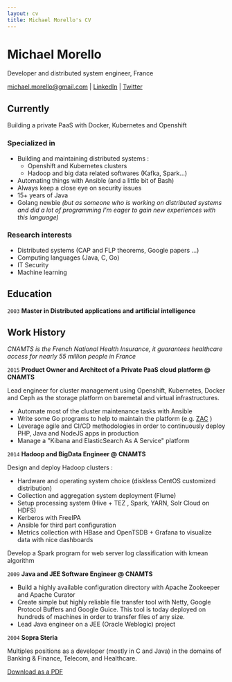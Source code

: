 ```yaml
---
layout: cv
title: Michael Morello's CV
---
```

# Michael Morello

Developer and distributed system engineer, France

<div id="webaddress">
<a href="michael.morello@gmail.com">michael.morello@gmail.com</a>
| <a href="https://www.linkedin.com/in/michaelmorello/">LinkedIn</a>
| <a href="https://twitter.com/barkbay">Twitter</a>
</div>


## Currently

Building a private PaaS with Docker, Kubernetes and Openshift

### Specialized in

- Building and maintaining distributed systems :
  - Openshift and Kubernetes clusters
  - Hadoop and big data related softwares (Kafka, Spark...)
- Automating things with Ansible (and a little bit of Bash)
- Always keep a close eye on security issues
- 15+ years of Java
- Golang newbie *(but as someone who is working on distributed systems and did a lot of programming I'm eager to gain new experiences with this language)*

### Research interests

- Distributed systems (CAP and FLP theorems, Google papers ...)
- Computing languages (Java, C, Go)
- IT Security
- Machine learning

## Education

`2003`
__Master in Distributed applications and artificial intelligence__

## Work History
*CNAMTS is the French National Health Insurance, it guarantees healthcare access for nearly 55 million people in France*

`2015`
__Product Owner and Architect of a Private PaaS cloud platform @ CNAMTS__

Lead engineer for cluster management using Openshift, Kubernetes, Docker and Ceph as the storage platform on baremetal and virtual infrastructures.

- Automate most of the cluster maintenance tasks with Ansible
- Write some Go programs to help to maintain the platform (e.g. [ZAC](https://github.com/barkbay/zac) )
- Leverage agile and CI/CD methodologies in order to continuously deploy PHP, Java and NodeJS apps in production
- Manage a "Kibana and ElasticSearch As A Service" platform

`2014`
__Hadoop and BigData Engineer @ CNAMTS__

Design and deploy Hadoop clusters :

- Hardware and operating system choice (diskless CentOS customized distribution)
- Collection and aggregation system deployment (Flume)
- Setup processing system (Hive + TEZ , Spark, YARN, Solr Cloud on HDFS)
- Kerberos with FreeIPA
- Ansible for third part configuration
- Metrics collection with HBase and OpenTSDB + Grafana to visualize data with nice dashboards

Develop a Spark program for web server log classification with kmean algorithm

`2009`
__Java and JEE Software Engineer @ CNAMTS__

- Build a highly available configuration directory with Apache Zookeeper and Apache Curator
- Create simple but highly reliable file transfer tool with Netty, Google Protocol Buffers and Google Guice. This tool is today deployed on hundreds of machines in order to transfer files of any size.
- Lead Java engineer on a JEE (Oracle Weblogic) project

`2004`
__Sopra Steria__

Multiples positions as a developer (mostly in C and Java) in the domains of Banking & Finance, Telecom, and Healthcare.

<div id="dfooter">
<a href="cv_barkbay.pdf">Download as a PDF</a>
</div>

<!-- ### Footer

Last updated: September 2017 -->